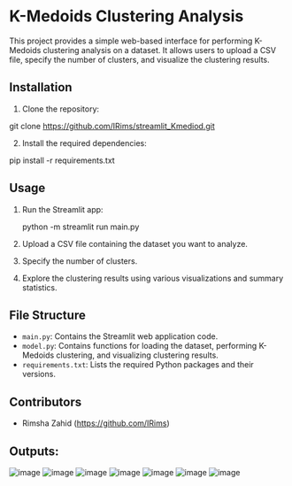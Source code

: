 # K-Medoids Clustering Analysis

This project provides a simple web-based interface for performing K-Medoids clustering analysis on a dataset. It allows users to upload a CSV file, specify the number of clusters, and visualize the clustering results.

## Installation

1. Clone the repository:

git clone https://github.com/IRims/streamlit_Kmediod.git

2. Install the required dependencies:

pip install -r requirements.txt

## Usage

1. Run the Streamlit app:

    python -m streamlit run main.py
   
3. Upload a CSV file containing the dataset you want to analyze.
4. Specify the number of clusters.
5. Explore the clustering results using various visualizations and summary statistics.

## File Structure

- `main.py`: Contains the Streamlit web application code.
- `model.py`: Contains functions for loading the dataset, performing K-Medoids clustering, and visualizing clustering results.
- `requirements.txt`: Lists the required Python packages and their versions.

## Contributors

- Rimsha Zahid (https://github.com/IRims)

## Outputs:
![image](https://github.com/IRims/streamlit_Kmediod/assets/122692816/ea53b3c7-eb4e-452d-a7e8-8109f06edffd)
![image](https://github.com/IRims/streamlit_Kmediod/assets/122692816/d72b89d4-5ab8-45c0-8fd3-13fc1291fecf)
![image](https://github.com/IRims/streamlit_Kmediod/assets/122692816/24183c09-2525-4e63-9657-46b9bf01951e)
![image](https://github.com/IRims/streamlit_Kmediod/assets/122692816/b27423a3-e428-43ae-bc54-5cd8fae95908)
![image](https://github.com/IRims/streamlit_Kmediod/assets/122692816/01c24b2b-5280-4b12-9d5e-7666242ef75c)
![image](https://github.com/IRims/streamlit_Kmediod/assets/122692816/55e51825-f932-43d1-bc10-4cf44f7353f7)
![image](https://github.com/IRims/streamlit_Kmediod/assets/122692816/37dc2940-9ddb-4f22-b954-65721a82f4b0)





